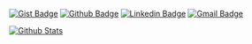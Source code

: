 [![Gist Badge](https://img.shields.io/badge/-Gist-555859?style=flat-square&logo=Github&logoColor=white&link=https://gist.github.com/thezeroend)](https://gist.github.com/thezeroend)
[![Github Badge](https://img.shields.io/badge/-Github-000?style=flat-square&logo=Github&logoColor=white&link=https://github.com/thezeroend)](https://github.com/thezeroend)
[![Linkedin Badge](https://img.shields.io/badge/-LinkedIn-blue?style=flat-square&logo=Linkedin&logoColor=white&link=https://www.linkedin.com/in/https://www.linkedin.com/in/matheus-soares-santos/)](https://www.linkedin.com/in/https://www.linkedin.com/in/matheus-soares-santos/)
[![Gmail Badge](https://img.shields.io/badge/-Gmail-c14438?style=flat-square&logo=Gmail&logoColor=white&link=mailto:matheuslol150@gmail.com)](mailto:matheuslol150@gmail.com)

[![Github Stats](https://github-readme-stats.vercel.app/api?username=thezeroend&hide=[%22issues%22,%22prs%22,%22contribs%22]&show_icons=true&theme=default)](https://github.com/thezeroend)
